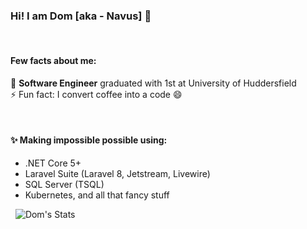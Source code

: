 ### Hi! I am Dom [aka - Navus] 👋
&nbsp;
#### Few facts about me:
🔭 **Software Engineer** graduated with 1st at University of Huddersfield <br/>
⚡ Fun fact: I convert coffee into a code 😄
<!--
**Navusas/Navusas** is a ✨ _special_ ✨ repository because its `README.md` (this file) appears on your GitHub profile.

Here are some ideas to get you started:

- 🔭 I’m currently working on ...
- 🌱 I’m currently learning ...
- 👯 I’m looking to collaborate on ...
- 🤔 I’m looking for help with ...
- 💬 Ask me about ...
- 📫 How to reach me: ...
- 😄 Pronouns: ...
- ⚡ Fun fact: ...
-->
&nbsp;
#### ✨ Making impossible possible using:
- .NET Core 5+
- Laravel Suite (Laravel 8, Jetstream, Livewire)
- SQL Server (TSQL)
- Kubernetes, and all that fancy stuff

&nbsp;
![Dom's Stats](https://github-readme-stats.vercel.app/api?username=Navusas&theme=midnight-purple&show_icons=true&count_private=true)
